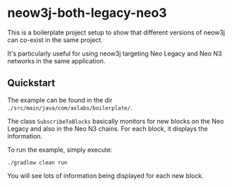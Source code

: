 # neow3j-both-legacy-neo3

This is a boilerplate project setup to show that different versions of neow3j can co-exist
in the same project.

It's particularly useful for using neow3j targeting Neo Legacy and Neo N3 networks in
the same application.

## Quickstart

The example can be found in the dir `./src/main/java/com/axlabs/boilerplate/`.

The class `SubscribeToBlocks` basically monitors for new blocks on the Neo Legacy and also in the
Neo N3 chains. For each block, it displays the information.

To run the example, simply execute:

```
./gradlew clean run
```

You will see lots of information being displayed for each new block.